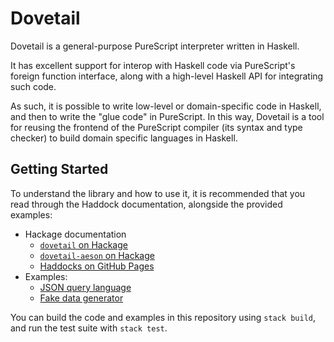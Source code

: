# Dovetail

Dovetail is a general-purpose PureScript interpreter written in Haskell.

It has excellent support for interop with Haskell code via PureScript's foreign function interface, along with a high-level Haskell API for integrating such code.

As such, it is possible to write low-level or domain-specific code in Haskell, and then to write the "glue code" in PureScript. In this way, Dovetail is a tool for reusing the frontend of the PureScript compiler (its syntax and type checker) to build domain specific languages in Haskell.

## Getting Started

To understand the library and how to use it, it is recommended that you read through the Haddock documentation, alongside the provided examples:

- Hackage documentation
  - [`dovetail` on Hackage](https://hackage.haskell.org/package/dovetail)
  - [`dovetail-aeson` on Hackage](https://hackage.haskell.org/package/dovetail-aeson)
  - [Haddocks on GitHub Pages](http://functorial.com/dovetail)
- Examples:
  - [JSON query language](https://github.com/paf31/dovetail/blob/main/examples/query-json/Main.hs)
  - [Fake data generator](https://github.com/paf31/dovetail/blob/main/examples/fake-data/Main.hs)
  
You can build the code and examples in this repository using `stack build`, and run the test suite with `stack test`.
